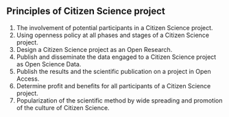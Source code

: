 ## Principles of Citizen Science project

1.	The involvement of potential participants in a Citizen Science project.
2.	Using openness policy at all phases and stages of a Citizen Science project.
3.	Design a Citizen Science project as an Open Research.
4.	Publish and disseminate the data engaged to a Citizen Science project as Open Science Data. 
5.	Publish the results and the scientific publication on a project in Open Access. 
6.	Determine profit and benefits for all participants of a Citizen Science project.
7.	Popularization of the scientific method by wide spreading and promotion of the culture of Citizen Science. 
